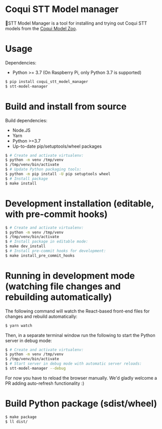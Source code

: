 # Coqui STT Model manager

🐸STT Model Manager is a tool for installing and trying out Coqui STT models from the [Coqui Model Zoo](https://coqui.ai/models/).

# Usage

Dependencies:

 - Python >= 3.7 (On Raspberry Pi, only Python 3.7 is supported)

```bash
$ pip install coqui_stt_model_manager
$ stt-model-manager
```

# Build and install from source

Build dependencies:

 - Node.JS
 - Yarn
 - Python >=3.7
 - Up-to-date pip/setuptools/wheel packages

```bash
$ # Create and activate virtualenv:
$ python -m venv /tmp/venv
$ /tmp/venv/bin/activate
$ # Update Python packaging tools:
$ python -m pip install -U pip setuptools wheel
$ # Install package
$ make install
```

# Development installation (editable, with pre-commit hooks)

```bash
$ # Create and activate virtualenv:
$ python -m venv /tmp/venv
$ /tmp/venv/bin/activate
$ # Install package in editable mode:
$ make dev_install
$ # Install pre-commit hooks for development:
$ make install_pre_commit_hooks
```

# Running in development mode (watching file changes and rebuilding automatically)

The following command will watch the React-based front-end files for changes and rebuild automatically:

```bash
$ yarn watch
```

Then, in a separate terminal window run the following to start the Python server in debug mode:

```bash
$ # Create and activate virtualenv:
$ python -m venv /tmp/venv
$ /tmp/venv/bin/activate
$ # Start server in debug mode with automatic server reloads:
$ stt-model-manager --debug
```

For now you have to reload the browser manually. We'd gladly welcome a PR adding auto-refresh functionality :)

# Build Python package (sdist/wheel)

```bash
$ make package
$ ll dist/
```
